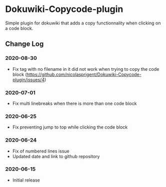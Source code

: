 # Dokuwiki-Copycode-plugin

Simple plugin for dokuwiki that adds a copy functionnality when clicking on a code block.

## Change Log

### 2020-08-30
- Fix <file> tag with no filename in it did not work when trying to copy the code block (https://github.com/nicolasprigent/Dokuwiki-Copycode-plugin/issues/4)
### 2020-07-01
- Fix multi linebreaks when there is more than one code block
### 2020-06-25
- Fix preventing jump to top while clicking the code block
### 2020-06-24
- Fix of numbered lines issue
- Updated date and link to github repository
### 2020-06-15
- Initial release
